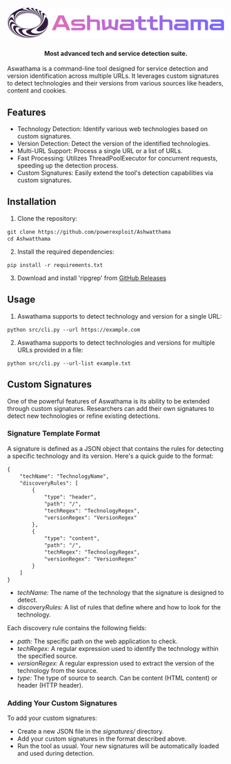 <h1 align="center">
  <br>
  <a href="https://github.com/powerexploit/Ashwatthama"><img src="/static/ashwatthama.png" alt="Ashwatthama logo"></a>
</h1>

<h4 align="center">Most advanced tech and service detection suite.</h4>

Aswathama is a command-line tool designed for service detection and version identification across multiple URLs. It leverages custom signatures to detect technologies and their versions from various sources like headers, content and cookies.

## Features
- Technology Detection: Identify various web technologies based on custom signatures.
- Version Detection: Detect the version of the identified technologies.
- Multi-URL Support: Process a single URL or a list of URLs.
- Fast Processing: Utilizes ThreadPoolExecutor for concurrent requests, speeding up the detection process.
- Custom Signatures: Easily extend the tool's detection capabilities via custom signatures.

## Installation

1. Clone the repository:
```
git clone https://github.com/powerexploit/Ashwatthama
cd Ashwatthama
```

2. Install the required dependencies:
``` 
pip install -r requirements.txt
```

3. Download and install 'ripgrep' from [GitHub Releases](https://github.com/BurntSushi/ripgrep/releases)

## Usage
1. Aswathama supports to detect technology and version for a single URL:
```
python src/cli.py --url https://example.com
```

2. Aswathama supports to detect technologies and versions for multiple URLs provided in a file:
```
python src/cli.py --url-list example.txt
```


## Custom Signatures
One of the powerful features of Aswathama is its ability to be extended through custom signatures. Researchers can add their own signatures to detect new technologies or refine existing detections.

### Signature Template Format
A signature is defined as a JSON object that contains the rules for detecting a specific technology and its version. Here's a quick guide to the format:
```
{
    "techName": "TechnologyName",
    "discoveryRules": [
        {
            "type": "header",
            "path": "/",
            "techRegex": "TechnologyRegex",
            "versionRegex": "VersionRegex"
        },
        {
            "type": "content",
            "path": "/",
            "techRegex": "TechnologyRegex",
            "versionRegex": "VersionRegex"
        }
    ]
}
```
- *techName:* The name of the technology that the signature is designed to detect.
- *discoveryRules:* A list of rules that define where and how to look for the technology.

Each discovery rule contains the following fields:

- *path:* The specific path on the web application to check.
- *techRegex:* A regular expression used to identify the technology within the specified source.
- *versionRegex:* A regular expression used to extract the version of the technology from the source.
- *type:* The type of source to search. Can be content (HTML content) or header (HTTP header).

### Adding Your Custom Signatures
To add your custom signatures:
- Create a new JSON file in the *signatures/* directory.
- Add your custom signatures in the format described above.
- Run the tool as usual. Your new signatures will be automatically loaded and used during detection.